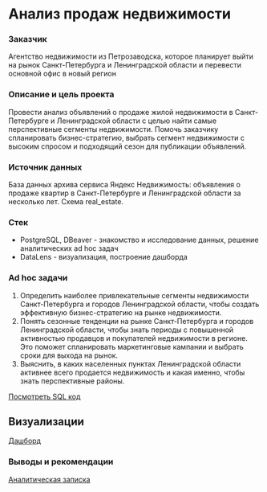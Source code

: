 # Анализ продаж недвижимости

### Заказчик
Агентство недвижимости из Петрозаводска, которое планирует выйти на рынок Санкт-Петербурга и Ленинградской области и перевести основной офис в новый регион

### Описание и цель проекта
Провести анализ объявлений о продаже жилой недвижимости в Санкт-Петербурге и Ленинградской области с целью найти самые перспективные сегменты недвижимости. Помочь заказчику спланировать бизнес-стратегию, выбрать сегмент недвижимости с высоким спросом и подходящий сезон для публикации объявлений.  

### Источник данных
База данных архива сервиса Яндекс Недвижимость: объявления о продаже квартир в Санкт-Петербурге и Ленинградской области за несколько лет. Схема real_estate.

### Стек
- PostgreSQL, DBeaver - знакомство и исследование данных, решение аналитических ad hoc задач
- DataLens - визуализация, построение дашборда

### Ad hoc задачи
1. Определить наиболее привлекательные сегменты недвижимости Санкт-Петербурга и городов Ленинградской области, чтобы создать эффективную бизнес-стратегию на рынке недвижимости.
2. Понять сезонные тенденции на рынке Санкт-Петербурга и городов Ленинградской области, чтобы знать периоды с повышенной активностью продавцов и покупателей недвижимости в регионе. Это поможет спланировать маркетинговые кампании и выбрать сроки для выхода на рынок.
3. Выяснить, в каких населенных пунктах Ленинградской области активнее всего продается недвижимость и какая именно, чтобы знать перспективные районы.

[Посмотреть SQL код](https://github.com/ChristinaGoncharova/Real_estate_analysis/blob/e4b654415b9860ce45d65c22689e2b82b89ffd29/real_estate_sql_code.pdf)

## Визуализации
[Дашборд](https://datalens.yandex/pzd6f6ps31k2b)

### Выводы и рекомендации
[Аналитическая записка](https://github.com/ChristinaGoncharova/Real_estate_analysis/blob/adeeecc2d2145e19fa0a1fb77efa2e195882a1f6/%D0%90%D0%BD%D0%B0%D0%BB%D0%B8%D1%82%D0%B8%D1%87%D0%B5%D1%81%D0%BA%D0%B0%D1%8F%20%D0%B7%D0%B0%D0%BF%D0%B8%D1%81%D0%BA%D0%B0_real_estate.pdf)

